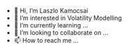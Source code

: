 - 👋 Hi, I’m Laszlo Kamocsai
- 👀 I’m interested in Volatility Modelling
- 🌱 I’m currently learning ...
- 💞️ I’m looking to collaborate on ...
- 📫 How to reach me ...

<!---
lkamocsai/lkamocsai is a ✨ special ✨ repository because its `README.md` (this file) appears on your GitHub profile.
You can click the Preview link to take a look at your changes.
--->
